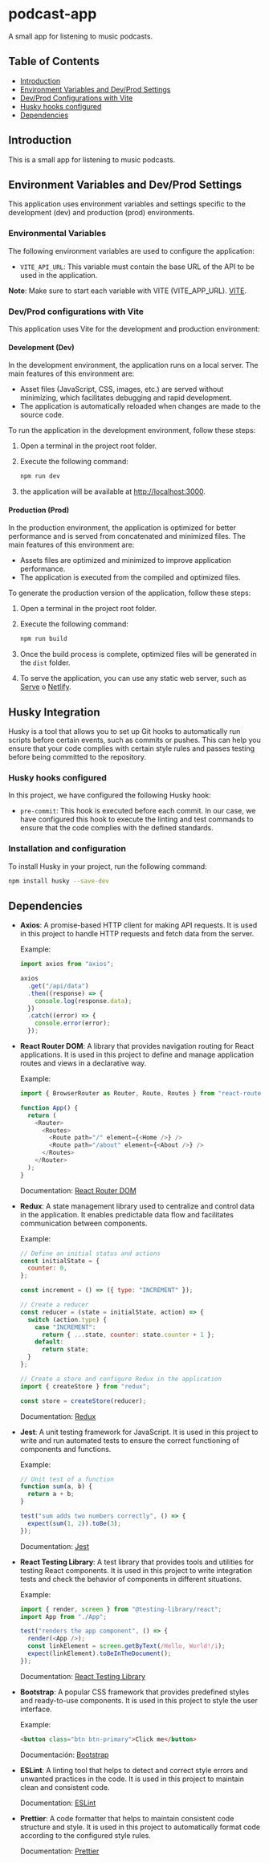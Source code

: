 # podcast-app

A small app for listening to music podcasts.

## Table of Contents

- [Introduction](#introduction)
- [Environment Variables and Dev/Prod Settings](#environment-variables-and-devprod-settings)
- [Dev/Prod Configurations with Vite](#devprod-configurations-with-vite)
- [Husky hooks configured](#husky-hooks-configured)
- [Dependencies](#dependencies)

## Introduction

This is a small app for listening to music podcasts.

## Environment Variables and Dev/Prod Settings

This application uses environment variables and settings specific to the development (dev) and production (prod) environments.

### Environmental Variables

The following environment variables are used to configure the application:

- `VITE_API_URL`: This variable must contain the base URL of the API to be used in the application.

**Note**: Make sure to start each variable with VITE (VITE_APP_URL). [VITE](https://vitejs.dev/guide/env-and-mode.html).

### Dev/Prod configurations with Vite

This application uses Vite for the development and production environment:

#### Development (Dev)

In the development environment, the application runs on a local server. The main features of this environment are:

- Asset files (JavaScript, CSS, images, etc.) are served without minimizing, which facilitates debugging and rapid development.
- The application is automatically reloaded when changes are made to the source code.

To run the application in the development environment, follow these steps:

1. Open a terminal in the project root folder.
2. Execute the following command:

   ```bash
   npm run dev
   ```

3. the application will be available at [http://localhost:3000](http://localhost:3000).

#### Production (Prod)

In the production environment, the application is optimized for better performance and is served from concatenated and minimized files. The main features of this environment are:

- Assets files are optimized and minimized to improve application performance.
- The application is executed from the compiled and optimized files.

To generate the production version of the application, follow these steps:

1. Open a terminal in the project root folder.
2. Execute the following command:

   ```bash
   npm run build
   ```

3. Once the build process is complete, optimized files will be generated in the `dist` folder.
4. To serve the application, you can use any static web server, such as [Serve](https://www.npmjs.com/package/serve) o [Netlify](https://www.netlify.com/).

## Husky Integration

Husky is a tool that allows you to set up Git hooks to automatically run scripts before certain events, such as commits or pushes. This can help you ensure that your code complies with certain style rules and passes testing before being committed to the repository.

### Husky hooks configured

In this project, we have configured the following Husky hook:

- `pre-commit`: This hook is executed before each commit. In our case, we have configured this hook to execute the linting and test commands to ensure that the code complies with the defined standards.

### Installation and configuration

To install Husky in your project, run the following command:

```bash
npm install husky --save-dev
```

## Dependencies

- **Axios**: A promise-based HTTP client for making API requests. It is used in this project to handle HTTP requests and fetch data from the server.

  Example:

  ```javascript
  import axios from "axios";

  axios
    .get("/api/data")
    .then((response) => {
      console.log(response.data);
    })
    .catch((error) => {
      console.error(error);
    });
  ```

- **React Router DOM**: A library that provides navigation routing for React applications. It is used in this project to define and manage application routes and views in a declarative way.

  Example:

  ```javascript
  import { BrowserRouter as Router, Route, Routes } from "react-router-dom";

  function App() {
    return (
      <Router>
        <Routes>
          <Route path="/" element={<Home />} />
          <Route path="/about" element={<About />} />
        </Routes>
      </Router>
    );
  }
  ```

  Documentation: [React Router DOM](https://reactrouter.com/web/guides/quick-start)

- **Redux**: A state management library used to centralize and control data in the application. It enables predictable data flow and facilitates communication between components.

  Example:

  ```javascript
  // Define an initial status and actions
  const initialState = {
    counter: 0,
  };

  const increment = () => ({ type: "INCREMENT" });

  // Create a reducer
  const reducer = (state = initialState, action) => {
    switch (action.type) {
      case "INCREMENT":
        return { ...state, counter: state.counter + 1 };
      default:
        return state;
    }
  };

  // Create a store and configure Redux in the application
  import { createStore } from "redux";

  const store = createStore(reducer);
  ```

  Documentation: [Redux](https://redux.js.org/)

- **Jest**: A unit testing framework for JavaScript. It is used in this project to write and run automated tests to ensure the correct functioning of components and functions.

  Example:

  ```javascript
  // Unit test of a function
  function sum(a, b) {
    return a + b;
  }

  test("sum adds two numbers correctly", () => {
    expect(sum(1, 2)).toBe(3);
  });
  ```

  Documentation: [Jest](https://jestjs.io/)

- **React Testing Library**: A test library that provides tools and utilities for testing React components. It is used in this project to write integration tests and check the behavior of components in different situations.

  Example:

  ```javascript
  import { render, screen } from "@testing-library/react";
  import App from "./App";

  test("renders the app component", () => {
    render(<App />);
    const linkElement = screen.getByText(/Hello, World!/i);
    expect(linkElement).toBeInTheDocument();
  });
  ```

  Documentation: [React Testing Library](https://testing-library.com/docs/react-testing-library/intro/)

- **Bootstrap**: A popular CSS framework that provides predefined styles and ready-to-use components. It is used in this project to style the user interface.

  Example:

  ```html
  <button class="btn btn-primary">Click me</button>
  ```

  Documentación: [Bootstrap](https://getbootstrap.com/)

- **ESLint**: A linting tool that helps to detect and correct style errors and unwanted practices in the code. It is used in this project to maintain clean and consistent code.

  Documentation: [ESLint](https://eslint.org/)

- **Prettier**: A code formatter that helps to maintain consistent code structure and style. It is used in this project to automatically format code according to the configured style rules.

  Documentation: [Prettier](https://prettier.io/)
